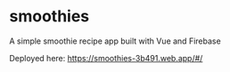 # smoothies
A simple smoothie recipe app built with Vue and Firebase

Deployed here: https://smoothies-3b491.web.app/#/
